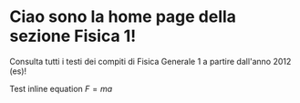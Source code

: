 # Ciao sono la home page della sezione Fisica 1!

Consulta tutti i testi dei compiti di Fisica Generale 1 a partire dall'anno 2012 (es)!

Test inline equation $F=ma$
